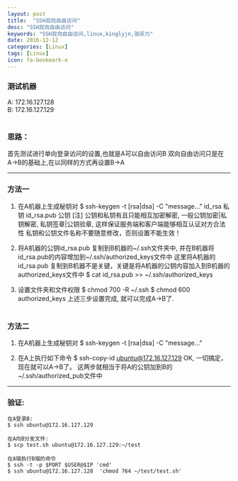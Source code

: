 ```yaml
---
layout: post
title:  "SSH双向自由访问"
desc: "SSH双向自由访问"
keywords: "SSH双向自由访问,linux,kinglyjn,张庆力"
date: 2016-12-12
categories: [Linux]
tags: [Linux]
icon: fa-bookmark-o
---
```


### 测试机器

A: 172.16.127.128<br>
B: 172.16.127.129
<br>
<br>

### 思路：

首先测试进行单向登录访问的设置,也就是A可以自由访问B
双向自由访问只是在A->B的基础上,在以同样的方式再设置B->A

---


### 方法一

1. 在A机器上生成秘钥对
  $ ssh-keygen -t [rsa|dsa] -C "message..."
  id_rsa      私钥
  id_rsa.pub  公钥
  [注] 公钥和私钥有且只能相互加密解密, 一般公钥加密|私钥解密, 私钥签章|公钥验章, 这样保证服务端和客户端能够相互认证对方合法性
        私钥和公钥文件名称不要随意修改，否则设置不能生效！

2. 将A机器的公钥id_rsa.pub 复制到B机器的~/.ssh文件夹中, 并在B机器将id_rsa.pub的内容增加到~/.ssh/authorized_keys文件中
   这里将A机器的id_rsa.pub 复制到B机器不是关键，关键是将A机器的公钥内容加入到B机器的authorized_keys文件中 
  $ cat id_rsa.pub >> ~/.ssh/authorized_keys

3. 设置文件夹和文件权限
  $ chmod 700 -R ~/.ssh
  $ chmod 600 authorized_keys
上述三步设置完成, 就可以完成A->B了.
<br><br>

### 方法二

1. 在A机器上生成秘钥对
  $ ssh-keygen -t [rsa|dsa] -C "message..."

2. 在A上执行如下命令 
  $ ssh-copy-id ubuntu@172.16.127.129
OK, 一切搞定，现在就可以A->B了。
这两步就相当于将A的公钥加到B的~/.ssh/authorized_pub文件中 

---

### 验证:

```shell
在A登录B:
$ ssh ubuntu@172.16.127.129

在A向B分发文件:
$ scp test.sh ubuntu@172.16.127.129:~/test

在A端执行B端的命令
$ ssh -t -p $PORT $USER@$IP 'cmd' 
$ ssh ubuntu@172.16.127.128  'chmod 764 ~/test/test.sh'
```
